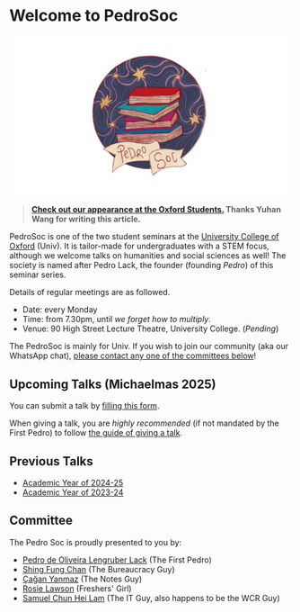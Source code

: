 # Welcome to PedroSoc

![PedroSoc logo](pedrosoc.png)

> **[Check out our appearance at the Oxford Students.](https://www.oxfordstudent.com/2025/05/02/pedrosoc-embracing-erudition/) Thanks Yuhan Wang for writing this article.**

PedroSoc is one of the two student seminars at the [University College of Oxford](https://www.univ.ox.ac.uk) (Univ). It is tailor-made for undergraduates with a STEM focus, although we welcome talks on humanities and social sciences as well! The society is named after Pedro Lack, the founder (founding *Pedro*) of this seminar series.

Details of regular meetings are as followed.

- Date: every Monday
- Time: from 7.30pm, until *we forget how to multiply*.
- Venue: 90 High Street Lecture Theatre, University College. (*Pending*)

The PedroSoc is mainly for Univ. If you wish to join our community (aka our WhatsApp chat), [please contact any one of the committees below](#committee)!

## Upcoming Talks (Michaelmas 2025)
You can submit a talk by [filling this form](https://forms.office.com/e/CAqS5x7TJT).

When giving a talk, you are *highly recommended* (if not mandated by the First Pedro) to follow [the guide of giving a talk](/Pedro/giving_a_talk).

## Previous Talks
- [Academic Year of 2024-25](/Pedro/prev_talks/2425)
- [Academic Year of 2023-24](/Pedro/prev_talks/2324)

## Committee

The Pedro Soc is proudly presented to you by:

- [Pedro de Oliveira Lengruber Lack](mailto:pedro.lack@univ.ox.ac.uk) (The First Pedro)
- [Shing Fung Chan](mailto:shingfung.chan@univ.ox.ac.uk) (The Bureaucracy Guy)
- [Çağan Yanmaz](mailto:cagan.yanmaz@univ.ox.ac.uk) (The Notes Guy)
- [Rosie Lawson](mailto:rosie.lawson@univ.ox.ac.uk) (Freshers' Girl)
- [Samuel Chun Hei Lam](https://wcr.univ.ox.ac.uk/profile/Samuel-CHLam) (The IT Guy, also happens to be the WCR Guy)
